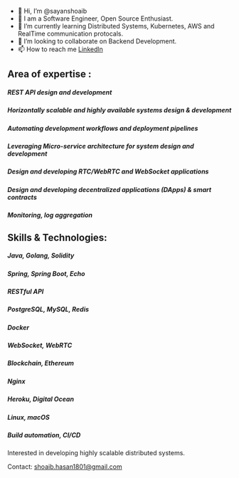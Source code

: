 - 👋 Hi, I’m @sayanshoaib
- 👀 I am a Software Engineer, Open Source Enthusiast.
- 🌱 I’m currently learning Distributed Systems, Kubernetes, AWS and RealTime communication protocals.
- 💞️ I’m looking to collaborate on Backend Development.
- 📫 How to reach me [Linkedln](https://www.linkedin.com/in/shoaib-hasan-568528210/)

## Area of expertise :

##### REST API design and development
##### Horizontally scalable and highly available systems design & development
##### Automating development workflows and deployment pipelines
##### Leveraging Micro-service architecture for system design and development
##### Design and developing RTC/WebRTC and WebSocket applications
##### Design and developing decentralized applications (DApps) & smart contracts
##### Monitoring, log aggregation

## Skills & Technologies:

##### Java, Golang, Solidity
##### Spring, Spring Boot, Echo
##### RESTful API
##### PostgreSQL, MySQL, Redis
##### Docker
##### WebSocket, WebRTC
##### Blockchain, Ethereum
##### Nginx
##### Heroku, Digital Ocean
##### Linux, macOS
##### Build automation, CI/CD
Interested in developing highly scalable distributed systems.

Contact: shoaib.hasan1801@gmail.com

<!---
sayanshoaib/sayanshoaib is a ✨ special ✨ repository because its `README.md` (this file) appears on your GitHub profile.
You can click the Preview link to take a look at your changes.
--->
